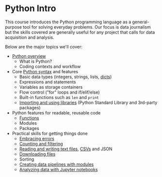 # Python Intro

This course introduces the Python programming language as a general-purpose tool for solving everyday problems. Our focus is data journalism but the skills covered are generally useful for any project that calls for data acquisition and analysis.

Below are the major topics we'll cover:

* [Python overview](overview.md)
  * What is Python?
  * Coding contexts and workflow
* Core [Python syntax](python_syntax_crash_course.md) and features
  * Basic data types (integers, strings, lists, [dicts](dict_basics.md))
  * Expressions and statements
  * Variables as storage containers
  * Flow control ("for" loops and if/elif/else)
  * Built-in functions such as `len` and `print`
  * [Importing and using libraries](libraries.md) (Python Standard Library and 3rd-party packages)
* Python features for readable, reusable code
  * [Functions](art_of_functions.md)
  * Modules
  * Packages
* Practical skills for getting things done
  * [Embracing errors](embracing_errors.md)
  * [Counting and filtering](count_filter.md)
  * [Reading and writing text files](file_io.md), [CSVs](csv.md) and JSON
  * [Downloading files](remote_files.md)
  * Sorting
  * [Creating data pipelines with modules](data_pipelines_with_modules.md)
  * [Analyzing data with Jupyter notebooks](data_analysis_intro.md)
